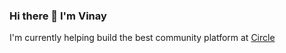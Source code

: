 ### Hi there 👋 I'm Vinay
I'm currently helping build the best community platform at [Circle](https://circle.so)
<br/>
